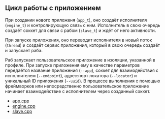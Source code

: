 ## Цикл работы с приложением

При создании нового приложеня (`app_t`), оно создаёт исполнителя (`engine_t`) и контролирующую связь с ним. Исполнитель в свою очередь создаёт соккет для связи с рабом (`slave_t`) и ждёт от него активности.

При запуске приложения, оно переводит исполнителя в новый поток (`thread`) и создаёт сервис приложения, который в свою очередь создаёт и запускает раба.

Раб запускает пользовательское приложение в изоляции, указанной в профиле. При запуске приложения ему в качестве параметров передаётся название приложения (`--app`), соккет для взаимодействия с исполнителем (`--endpoint`), адрес:порт локатора (`--locator`) и уникальный ID приложения (`--uuid`). В процессе выполнения с помощью фреймворков или непосредственно пользовательское приложение начинает взаимодействие с исполнителем через созданный соккет.

* [app.cpp](app.md)
* [engine.cpp](engine.md)
* [slave.cpp](slave.md)
